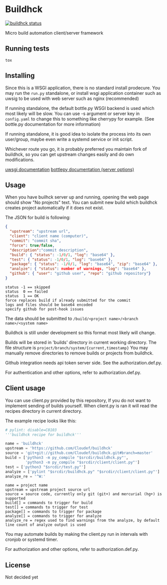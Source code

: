 # Buildhck
[![buildhck status](http://build.cloudef.pw/build/buildhck/master/linux%20x86_64/current/status.svg)](#)

Micro build automation client/server framework

## Running tests

    tox

## Installing

Since this is a WSGI application, there is no standard install prodecure.
You may run the `run.py` standalone, or install wsgi application container such as uwsig to be used with web server such as nginx (recommended)

If running standalone, the default bottle.py WSGI backend is used which most likely will be slow.
You can use -s argument or server key in `config.yaml` to change this to something like cherrypy for example.
(See bottle.py documentation for more information)

If running standalone, it is good idea to isolate the process into its own user/group, maybe even write a systemd service or init script.

Whichever route you go, it is probably preferred you maintain fork of buildhck, so you can get upstream changes easily and do own modifications.

[uwsgi documentation](http://uwsgi-docs.readthedocs.org/en/latest/)
[bottlepy documentation (server options)](http://bottlepy.org/docs/dev/deployment.html#server-options)

## Usage

When you have builhck server up and running, opening the web page should show "No projects" text.
You can submit new build which buildhck creates project automatically if it does not exist.

The JSON for build is following:
```json
{
  "upstream": "upstream url",
  "client": "client name (computer)",
  "commit": "commit sha",
  "force": true/false,
  "description":"commit description",
  "build": { "status": -1/0/1, "log": "base64" },
  "test": { "status": -1/0/1, "log": "base64" },
  "package": { "status": -1/0/1, "log": "base64", "zip": "base64" },
  "analyze": { "status": number of warnings, "log": "base64" },
  "github": { "user": "github user", "repo": "github repository"}
}
```
```
status -1 == skipped
status  0 == failed
status  1 == OK
force replaces build if already submitted for the commit
logs and files should be base64 encoded
specify github for post-hook issues
```

The data should be submitted to `/build/<project name>/<branch name>/<system name>`

Buildhck is still under development so this format most likely will change.

Builds will be stored in 'builds' directory in current working directory.
The file structure is `project/branch/system/{current,timestamp}`
You may manually remove directories to remove builds or projects from buildhck.

Github integration needs api token server side. See the authorization.def.py.

For authentication and other options, refer to authorization.def.py.

## Client usage

You can use client.py provided by this repository, If you do not want to implement sending of builds yourself.
When client.py is ran it will read the recipes directory in current directory.

The example recipe looks like this:
```python
# pylint: disable=C0103
'''buildhck recipe for buildhck'''

name = 'buildhck'
upstream = 'https://github.com/Cloudef/buildhck'
source = 'git+git://github.com/Cloudef/buildhck.git#branch=master'
build = ['python3 -m py_compile "$srcdir/buildhck.py"',
         'python3 -m py_compile "$srcdir/client/client.py"']
test = ['python3 "$srcdir/test.py"']
analyze = ['pylint "$srcdir/buildhck.py" "$srcdir/client/client.py"']
analyze_re = '^W:'
```
```
name = project name
upstream = upstream project source url
source = source code, currently only git (git+) and mercurial (hg+) is supported
build[] = commands to trigger for build
test[] = commands to trigger for test
package[] = commands to trigger for package
analyze[] = commands to trigger for analyze
analyze_re = regex used to find warnings from the analyze, by default line count of analyze output is used
```

You may automate builds by making the client.py run in intervals with cronjob or systemd timer.

For authorization and other options, refer to authorization.def.py.

## License

Not decided yet
